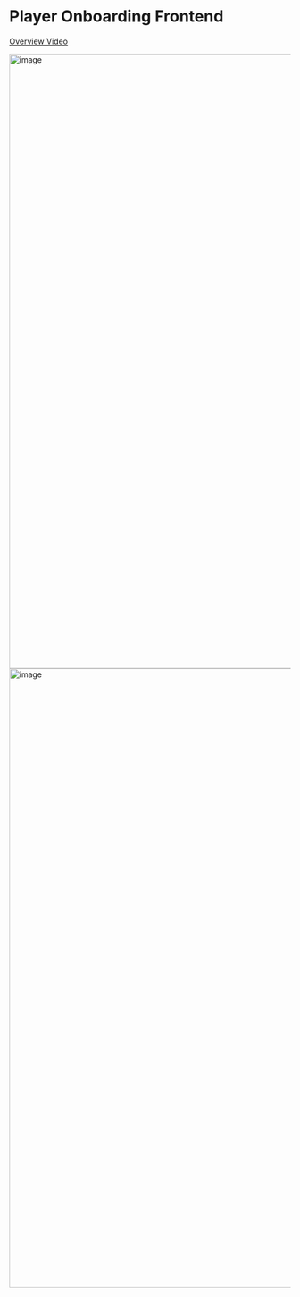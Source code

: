 # Player Onboarding Frontend

[Overview Video](https://drive.google.com/file/d/1kM8IeodBU4TMKoZrt4kHuFSqAzBcJmFO/view?usp=sharing)

<img width="1098" alt="image" src="https://user-images.githubusercontent.com/96885027/235134667-24c95a9f-779e-4ed3-a355-dc8e215a01d9.png">

<img width="1106" alt="image" src="https://user-images.githubusercontent.com/96885027/235134905-1b7e8c79-5f05-4cf0-a7df-4079293af2ba.png">
